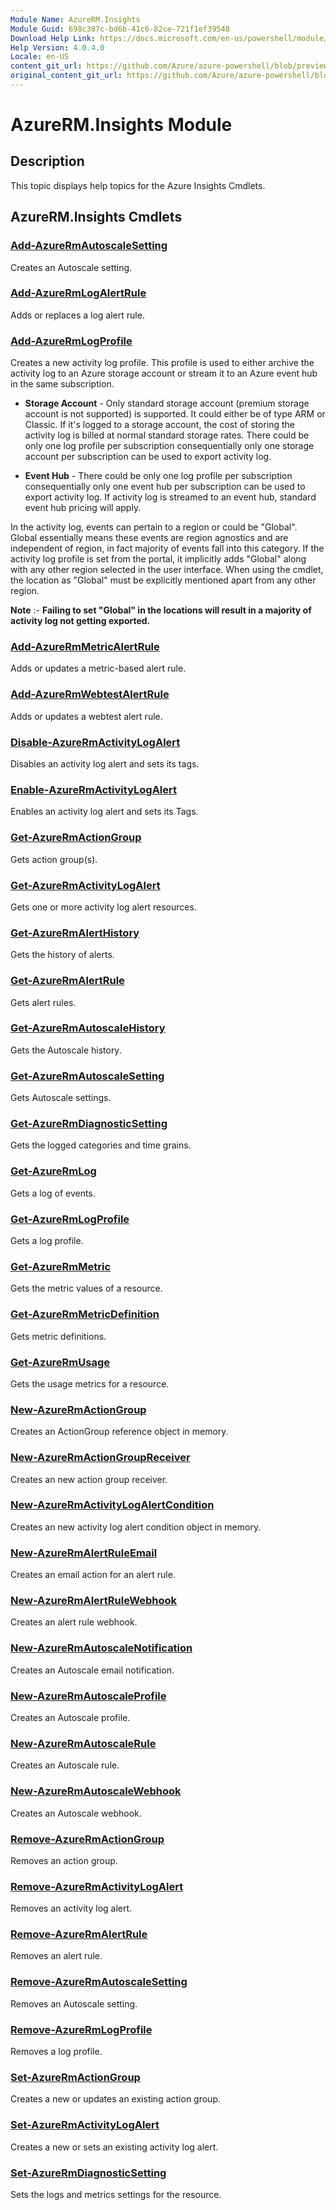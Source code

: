 ```yaml
---
Module Name: AzureRM.Insights
Module Guid: 698c387c-bd6b-41c6-82ce-721f1ef39548
Download Help Link: https://docs.microsoft.com/en-us/powershell/module/azurerm.insights
Help Version: 4.0.4.0
Locale: en-US
content_git_url: https://github.com/Azure/azure-powershell/blob/preview/src/ResourceManager/Insights/Commands.Insights/help/AzureRM.Insights.md
original_content_git_url: https://github.com/Azure/azure-powershell/blob/preview/src/ResourceManager/Insights/Commands.Insights/help/AzureRM.Insights.md
---
```


# AzureRM.Insights Module
## Description
This topic displays help topics for the Azure Insights Cmdlets.

## AzureRM.Insights Cmdlets
### [Add-AzureRmAutoscaleSetting](Add-AzureRmAutoscaleSetting.md)
Creates an Autoscale setting.

### [Add-AzureRmLogAlertRule](Add-AzureRmLogAlertRule.md)
Adds or replaces a log alert rule.

### [Add-AzureRmLogProfile](Add-AzureRmLogProfile.md)
Creates a new activity log profile. This profile is used to either archive the activity log to an Azure storage account or stream it to an Azure event hub in the same subscription. 

- **Storage Account** - Only standard storage account (premium storage account is not supported) is supported. It could either be of type ARM or Classic. If it's logged to a storage account, the cost of storing the activity log is billed at normal standard storage rates. There could be only one log profile per subscription consequentially only one storage account per subscription can be used to export activity log. 

- **Event Hub** - There could be only one log profile per subscription consequentially only one event hub per subscription can be used to export activity log. If activity log is streamed to an event hub, standard event hub pricing will apply. 

In the activity log, events can pertain to a region or could be "Global". Global essentially means these events are region agnostics and are independent of region, in fact majority of events fall into this category. If the activity log profile is set from the portal, it implicitly adds "Global" along with any other region selected in the user interface. When using the cmdlet, the location as "Global" must be explicitly mentioned apart from any other region. 

**Note** :- **Failing to set "Global" in the locations will result in a majority of activity log not getting exported.** 

### [Add-AzureRmMetricAlertRule](Add-AzureRmMetricAlertRule.md)
Adds or updates a metric-based alert rule.

### [Add-AzureRmWebtestAlertRule](Add-AzureRmWebtestAlertRule.md)
Adds or updates a webtest alert rule.

### [Disable-AzureRmActivityLogAlert](Disable-AzureRmActivityLogAlert.md)
Disables an activity log alert and sets its tags.

### [Enable-AzureRmActivityLogAlert](Enable-AzureRmActivityLogAlert.md)
Enables an activity log alert and sets its Tags.

### [Get-AzureRmActionGroup](Get-AzureRmActionGroup.md)
Gets action group(s).

### [Get-AzureRmActivityLogAlert](Get-AzureRmActivityLogAlert.md)
Gets one or more activity log alert resources.

### [Get-AzureRmAlertHistory](Get-AzureRmAlertHistory.md)
Gets the history of alerts.

### [Get-AzureRmAlertRule](Get-AzureRmAlertRule.md)
Gets alert rules.

### [Get-AzureRmAutoscaleHistory](Get-AzureRmAutoscaleHistory.md)
Gets the Autoscale history.

### [Get-AzureRmAutoscaleSetting](Get-AzureRmAutoscaleSetting.md)
Gets Autoscale settings.

### [Get-AzureRmDiagnosticSetting](Get-AzureRmDiagnosticSetting.md)
Gets the logged categories and time grains.

### [Get-AzureRmLog](Get-AzureRmLog.md)
Gets a log of events.

### [Get-AzureRmLogProfile](Get-AzureRmLogProfile.md)
Gets a log profile.

### [Get-AzureRmMetric](Get-AzureRmMetric.md)
Gets the metric values of a resource.

### [Get-AzureRmMetricDefinition](Get-AzureRmMetricDefinition.md)
Gets metric definitions.

### [Get-AzureRmUsage](Get-AzureRmUsage.md)
Gets the usage metrics for a resource.

### [New-AzureRmActionGroup](New-AzureRmActionGroup.md)
Creates an ActionGroup reference object in memory.

### [New-AzureRmActionGroupReceiver](New-AzureRmActionGroupReceiver.md)
Creates an new action group receiver.

### [New-AzureRmActivityLogAlertCondition](New-AzureRmActivityLogAlertCondition.md)
Creates an new activity log alert condition object in memory.

### [New-AzureRmAlertRuleEmail](New-AzureRmAlertRuleEmail.md)
Creates an email action for an alert rule.

### [New-AzureRmAlertRuleWebhook](New-AzureRmAlertRuleWebhook.md)
Creates an alert rule webhook.

### [New-AzureRmAutoscaleNotification](New-AzureRmAutoscaleNotification.md)
Creates an Autoscale email notification.

### [New-AzureRmAutoscaleProfile](New-AzureRmAutoscaleProfile.md)
Creates an Autoscale profile.

### [New-AzureRmAutoscaleRule](New-AzureRmAutoscaleRule.md)
Creates an Autoscale rule.

### [New-AzureRmAutoscaleWebhook](New-AzureRmAutoscaleWebhook.md)
Creates an Autoscale webhook.

### [Remove-AzureRmActionGroup](Remove-AzureRmActionGroup.md)
Removes an action group.

### [Remove-AzureRmActivityLogAlert](Remove-AzureRmActivityLogAlert.md)
Removes an activity log alert.

### [Remove-AzureRmAlertRule](Remove-AzureRmAlertRule.md)
Removes an alert rule.

### [Remove-AzureRmAutoscaleSetting](Remove-AzureRmAutoscaleSetting.md)
Removes an Autoscale setting.

### [Remove-AzureRmLogProfile](Remove-AzureRmLogProfile.md)
Removes a log profile.

### [Set-AzureRmActionGroup](Set-AzureRmActionGroup.md)
Creates a new or updates an existing action group.

### [Set-AzureRmActivityLogAlert](Set-AzureRmActivityLogAlert.md)
Creates a new or sets an existing activity log alert.

### [Set-AzureRmDiagnosticSetting](Set-AzureRmDiagnosticSetting.md)
Sets the logs and metrics settings for the resource.

